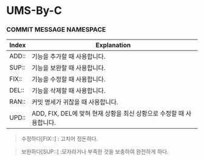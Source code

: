 # UMS-By-C

### COMMIT MESSAGE NAMESPACE

|Index |Explanation|
|------|----------------------|
|ADD:: |기능을 추가할 때 사용합니다.|
|SUP:: |기능을 보완할 때 사용합니다.|
|FIX:: |기능을 수정할 때 사용합니다.|
|DEL:: |기능을 삭제할 때 사용합니다.|
|RAN:: |커밋 명세가 귀찮을 때 사용합니다.|
|UPD:: |ADD, FIX, DEL에 맞혀 현재 상황을 최신 상황으로 수정할 때 사용합니다.|

> 수정하다[FIX::] : 고치어 정돈하다.

> 보완하다[SUP::] :모자라거나 부족한 것을 보충하여 완전하게 하다.